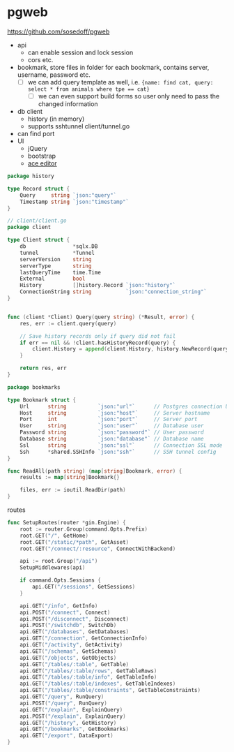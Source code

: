 # pgweb

https://github.com/sosedoff/pgweb

- api
  - can enable session and lock session
  - cors etc.
- bookmark, store files in folder for each bookmark, contains server, username, password etc.
  - [ ] we can add query template as well, i.e. `{name: find cat, query: select * from animals where tpe == cat}`
     - [ ] we can even support build forms so user only need to pass the changed information
- db client
  - history (in memory)
  - supports sshtunnel client/tunnel.go
- can find port
- UI
  - jQuery
  - bootstrap
  - [ace editor](https://ace.c9.io/)

````go
package history

type Record struct {
	Query     string `json:"query"`
	Timestamp string `json:"timestamp"`
}
````

````go
// client/client.go
package client

type Client struct {
	db               *sqlx.DB
	tunnel           *Tunnel
	serverVersion    string
	serverType       string
	lastQueryTime    time.Time
	External         bool
	History          []history.Record `json:"history"`
	ConnectionString string           `json:"connection_string"`
}


func (client *Client) Query(query string) (*Result, error) {
	res, err := client.query(query)

	// Save history records only if query did not fail
	if err == nil && !client.hasHistoryRecord(query) {
		client.History = append(client.History, history.NewRecord(query))
	}

	return res, err
}
````

````go
package bookmarks

type Bookmark struct {
	Url      string          `json:"url"`      // Postgres connection URL
	Host     string          `json:"host"`     // Server hostname
	Port     int             `json:"port"`     // Server port
	User     string          `json:"user"`     // Database user
	Password string          `json:"password"` // User password
	Database string          `json:"database"` // Database name
	Ssl      string          `json:"ssl"`      // Connection SSL mode
	Ssh      *shared.SSHInfo `json:"ssh"`      // SSH tunnel config
}

func ReadAll(path string) (map[string]Bookmark, error) {
	results := map[string]Bookmark{}

	files, err := ioutil.ReadDir(path)
}
````

routes

````go
func SetupRoutes(router *gin.Engine) {
	root := router.Group(command.Opts.Prefix)
    root.GET("/", GetHome)
	root.GET("/static/*path", GetAsset)
	root.GET("/connect/:resource", ConnectWithBackend)

	api := root.Group("/api")
	SetupMiddlewares(api)

	if command.Opts.Sessions {
		api.GET("/sessions", GetSessions)
	}

	api.GET("/info", GetInfo)
	api.POST("/connect", Connect)
	api.POST("/disconnect", Disconnect)
	api.POST("/switchdb", SwitchDb)
	api.GET("/databases", GetDatabases)
	api.GET("/connection", GetConnectionInfo)
	api.GET("/activity", GetActivity)
	api.GET("/schemas", GetSchemas)
	api.GET("/objects", GetObjects)
	api.GET("/tables/:table", GetTable)
	api.GET("/tables/:table/rows", GetTableRows)
	api.GET("/tables/:table/info", GetTableInfo)
	api.GET("/tables/:table/indexes", GetTableIndexes)
	api.GET("/tables/:table/constraints", GetTableConstraints)
	api.GET("/query", RunQuery)
	api.POST("/query", RunQuery)
	api.GET("/explain", ExplainQuery)
	api.POST("/explain", ExplainQuery)
	api.GET("/history", GetHistory)
	api.GET("/bookmarks", GetBookmarks)
	api.GET("/export", DataExport)
}
````